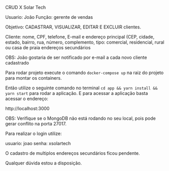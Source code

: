 CRUD X Solar Tech

Usuario: João 
Função: gerente de vendas

Objetivo: CADASTRAR, VISUALIZAR, EDITAR E EXCLUIR clientes.

Cliente: 
    nome, 
    CPF, 
    telefone, 
    E-mail e 
    endereço principal
        (CEP, 
        cidade, 
        estado, 
        bairro, 
        rua, 
        número, 
        complemento,
        tipo: comercial, residencial, rural ou casa de praia
    endereços secundários

OBS: João gostaria de ser notificado por e-mail a cada novo cliente cadastrado

Para rodar projeto execute o comando  ```docker-compose up``` na raiz do projeto para montar os containers.

Então utilize o seguinte comando no terminal ```cd app && yarn install && yarn start``` para rodar a aplicação. E para acessar a aplicação basta acessar o endereço:

http://localhost:3000

OBS: Verifique se o MongoDB não está rodando no seu local, pois pode gerar conflito na porta 27017.

Para realizar o login utilize:

usuario: joao
senha: xsolartech

O cadastro de multiplos endereços secundários ficou pendente.

Qualquer dúvida estou a disposição.


